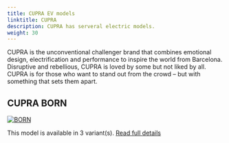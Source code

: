 ```yaml
---
title: CUPRA EV models
linktitle: CUPRA
description: CUPRA has serveral electric models. 
weight: 30
---
```

CUPRA is the unconventional challenger brand that combines emotional design, electrification and performance to inspire the world from Barcelona. Disruptive and rebellious, CUPRA is loved by some but not liked by all. CUPRA is for those who want to stand out from the crowd – but with something that sets them apart. 


## CUPRA BORN

[![BORN](https://media.evkx.net/multimedia/models/cupra/born/born_58/main_1_st.jpg)](born)

This model is available in 3 variant(s). 
[Read full details](born/)
